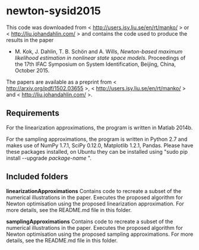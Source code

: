# newton-sysid2015

This code was downloaded from < http://users.isy.liu.se/en/rt/manko/ > or < http://liu.johandahlin.com/ > and contains the code used to produce the results in the paper

* M. Kok, J. Dahlin, T. B. Schön and A. Wills, *Newton-based maximum likelihood estimation in nonlinear state space models*. Proceedings of the 17th IFAC Symposium on System Identification, Beijing, China, October 2015. 

The papers are available as a preprint from < http://arxiv.org/pdf/1502.03655 >, < http://users.isy.liu.se/en/rt/manko/ > and < http://liu.johandahlin.com/ >.

Requirements
--------------
For the linearization approximations, the program is written in Matlab 2014b. 

For the sampling approximations, the program is written in Python 2.7 and makes use of NumPy 1.7.1, SciPy 0.12.0, Matplotlib 1.2.1, Pandas. Please have these packages installed, on Ubuntu they can be installed using "sudo pip install --upgrade *package-name* ".

Included folders
--------------
**linearizationApproximations**
Contains code to recreate a subset of the numerical illustrations in the paper. Executes the proposed algorithm for Newton optimisation using the proposed linearization approximation. For more details, see the README.md file in this folder. 

**samplingApproximations**
Contains code to recreate a subset of the numerical illustrations in the paper. Executes the proposed algorithm for Newton optimisation using the proposed sampling approximations. For more details, see the README.md file in this folder. 
